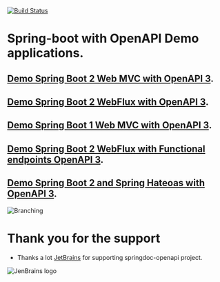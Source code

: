 [![Build Status](https://travis-ci.org/springdoc/springdoc-openapi-demos.svg?branch=master)](https://travis-ci.org/springdoc/springdoc-openapi-demos)

# Spring-boot with OpenAPI Demo applications.

## [Demo Spring Boot 2 Web MVC with OpenAPI 3](http://158.101.191.70:8081/).
## [Demo Spring Boot 2 WebFlux with OpenAPI 3](http://158.101.191.70:8082/).
## [Demo Spring Boot 1 Web MVC with OpenAPI 3](http://158.101.191.70:8083/).
## [Demo Spring Boot 2 WebFlux with Functional endpoints OpenAPI 3](http://158.101.191.70:8084/swagger-ui.html).
## [Demo Spring Boot 2 and Spring Hateoas with OpenAPI 3](http://158.101.191.70:8085/swagger-ui.html).

![Branching](https://springdoc.org/img/pets.png)

# **Thank you for the support**

* Thanks a lot [JetBrains](https://www.jetbrains.com/?from=springdoc-openapi) for supporting springdoc-openapi project.

![JenBrains logo](https://springdoc.org/img/jetbrains.svg)





